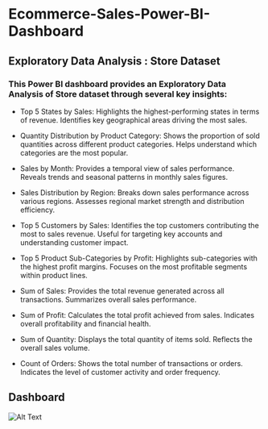 # Ecommerce-Sales-Power-BI-Dashboard
## Exploratory Data Analysis : Store Dataset
### This Power BI dashboard provides an Exploratory Data Analysis of Store dataset through several key insights:
* Top 5 States by Sales: Highlights the highest-performing states in terms of revenue. Identifies key geographical areas driving the most sales.

* Quantity Distribution by Product Category: Shows the proportion of sold quantities across different product categories. Helps understand which categories are the most popular.

* Sales by Month: Provides a temporal view of sales performance. Reveals trends and seasonal patterns in monthly sales figures.

* Sales Distribution by Region: Breaks down sales performance across various regions. Assesses regional market strength and distribution efficiency.

* Top 5 Customers by Sales: Identifies the top customers contributing the most to sales revenue. Useful for targeting key accounts and understanding customer impact.

* Top 5 Product Sub-Categories by Profit: Highlights sub-categories with the highest profit margins. Focuses on the most profitable segments within product lines.

* Sum of Sales: Provides the total revenue generated across all transactions. Summarizes overall sales performance.

* Sum of Profit: Calculates the total profit achieved from sales. Indicates overall profitability and financial health.

* Sum of Quantity: Displays the total quantity of items sold. Reflects the overall sales volume.

* Count of Orders: Shows the total number of transactions or orders. Indicates the level of customer activity and order frequency.

## Dashboard
![Alt Text](https://github.com/TechExplorer-AK/Ecommerce-Sales-Power-BI-Dashboard/blob/main/Screenshot.png?raw=true)



